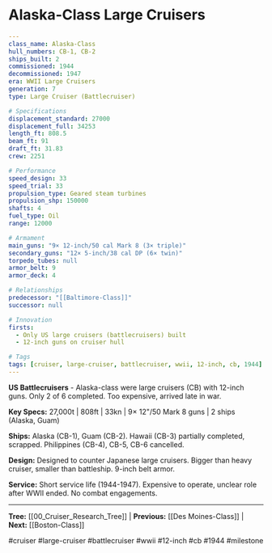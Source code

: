 # Alaska-Class Large Cruisers

```yaml
---
class_name: Alaska-Class
hull_numbers: CB-1, CB-2
ships_built: 2
commissioned: 1944
decommissioned: 1947
era: WWII Large Cruisers
generation: 7
type: Large Cruiser (Battlecruiser)

# Specifications
displacement_standard: 27000
displacement_full: 34253
length_ft: 808.5
beam_ft: 91
draft_ft: 31.83
crew: 2251

# Performance
speed_design: 33
speed_trial: 33
propulsion_type: Geared steam turbines
propulsion_shp: 150000
shafts: 4
fuel_type: Oil
range: 12000

# Armament
main_guns: "9× 12-inch/50 cal Mark 8 (3× triple)"
secondary_guns: "12× 5-inch/38 cal DP (6× twin)"
torpedo_tubes: null
armor_belt: 9
armor_deck: 4

# Relationships
predecessor: "[[Baltimore-Class]]"
successor: null

# Innovation
firsts:
  - Only US large cruisers (battlecruisers) built
  - 12-inch guns on cruiser hull

# Tags
tags: [cruiser, large-cruiser, battlecruiser, wwii, 12-inch, cb, 1944]
---
```

**US Battlecruisers** - Alaska-class were large cruisers (CB) with 12-inch guns. Only 2 of 6 completed. Too expensive, arrived late in war.

**Key Specs:** 27,000t | 808ft | 33kn | 9× 12"/50 Mark 8 guns | 2 ships (Alaska, Guam)

**Ships:** Alaska (CB-1), Guam (CB-2). Hawaii (CB-3) partially completed, scrapped. Philippines (CB-4), CB-5, CB-6 cancelled.

**Design:** Designed to counter Japanese large cruisers. Bigger than heavy cruiser, smaller than battleship. 9-inch belt armor.

**Service:** Short service life (1944-1947). Expensive to operate, unclear role after WWII ended. No combat engagements.

---
**Tree:** [[00_Cruiser_Research_Tree]] | **Previous:** [[Des Moines-Class]] | **Next:** [[Boston-Class]]

#cruiser #large-cruiser #battlecruiser #wwii #12-inch #cb #1944 #milestone
